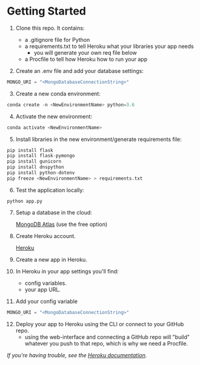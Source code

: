# Getting Started
1. Clone this repo. It contains:

     * a .gitignore file for Python
     * a requirements.txt to tell Heroku what your libraries your app needs
        * you will generate your own req file below
     * a Procfile to tell how Heroku how to run your app

2. Create an .env file and add your database settings:
```python
MONGO_URI = "<MongoDatabaseConnectionString>"
```

3. Create a new conda environment:
```python
conda create -n <NewEnvironmentName> python=3.6
```
4. Activate the new environment:
```python
conda activate <NewEnvironmentName>
```

5. Install libraries in the new environment/generate requirements file:
```python
pip install flask
pip install flask-pymongo
pip install gunicorn
pip install dnspython
pip install python-dotenv
pip freeze <NewEnvironmentName> > requirements.txt
```

6. Test the application locally:
```
python app.py
```

7. Setup a database in the cloud:

   [MongoDB Atlas](https://www.mongodb.com/atlas) (use the free option)

8. Create Heroku account.

   [Heroku](https://www.heroku.com)

9. Create a new app in Heroku.

10. In Heroku in your app settings you'll find:
     * config variables.
     * your app URL.

11. Add your config variable

```python
MONGO_URI = "<MongoDatabaseConnectionString>"
```

12. Deploy your app to Heroku using the CLI or connect to your GitHub repo.
    * using the web-interface and connecting a GitHub repo will "build" whatever you push to that repo, which is why we need a Procfile.

*If you're having trouble, see the [Heroku documentation](https://devcenter.heroku.com/articles/getting-started-with-python).*
